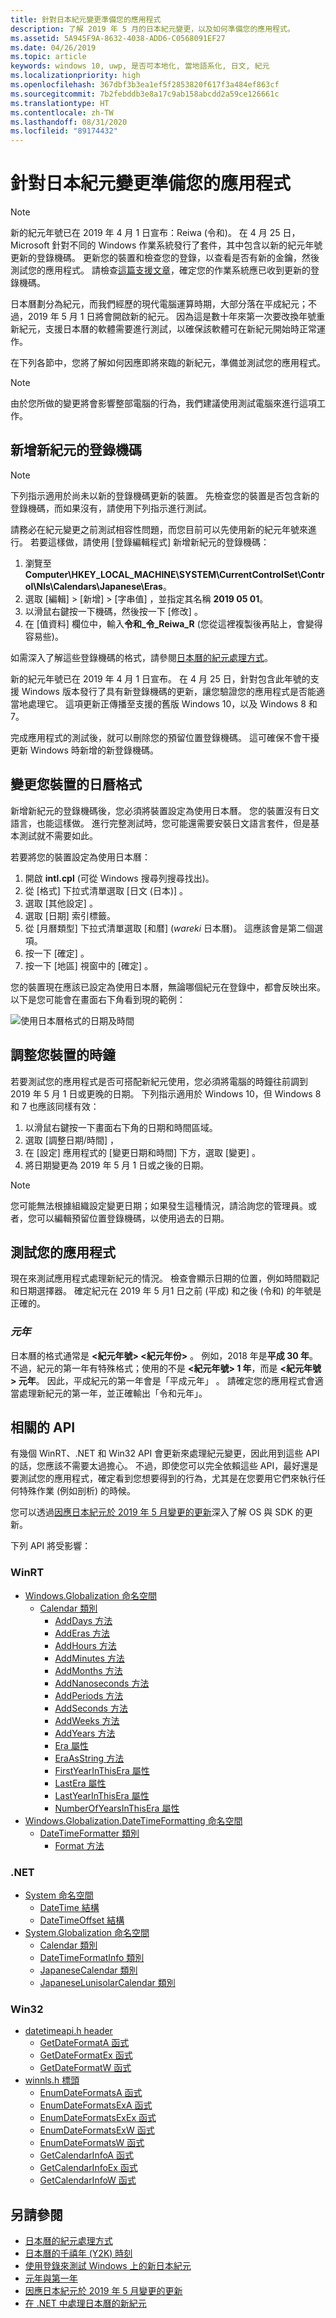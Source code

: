 ```yaml
---
title: 針對日本紀元變更準備您的應用程式
description: 了解 2019 年 5 月的日本紀元變更，以及如何準備您的應用程式。
ms.assetid: 5A945F9A-8632-4038-ADD6-C0568091EF27
ms.date: 04/26/2019
ms.topic: article
keywords: windows 10, uwp, 是否可本地化, 當地語系化, 日文, 紀元
ms.localizationpriority: high
ms.openlocfilehash: 367dbf3b3ea1ef5f2853820f617f3a484ef863cf
ms.sourcegitcommit: 7b2febddb3e8a17c9ab158abcdd2a59ce126661c
ms.translationtype: HT
ms.contentlocale: zh-TW
ms.lasthandoff: 08/31/2020
ms.locfileid: "89174432"
---
```

# <a name="prepare-your-application-for-the-japanese-era-change"></a>針對日本紀元變更準備您的應用程式

> [!NOTE]
> 新的紀元年號已在 2019 年 4 月 1 日宣布：Reiwa (令和)。 在 4 月 25 日，Microsoft 針對不同的 Windows 作業系統發行了套件，其中包含以新的紀元年號更新的登錄機碼。 更新您的裝置和檢查您的登錄，以查看是否有新的金鑰，然後測試您的應用程式。 請檢查[這篇支援文章](https://support.microsoft.com/help/4469068/summary-of-new-japanese-era-updates-kb4469068)，確定您的作業系統應已收到更新的登錄機碼。

日本曆劃分為紀元，而我們經歷的現代電腦運算時期，大部分落在平成紀元；不過，2019 年 5 月 1 日將會開啟新的紀元。 因為這是數十年來第一次要改換年號重新紀元，支援日本曆的軟體需要進行測試，以確保該軟體可在新紀元開始時正常運作。

在下列各節中，您將了解如何因應即將來臨的新紀元，準備並測試您的應用程式。

> [!NOTE]
> 由於您所做的變更將會影響整部電腦的行為，我們建議使用測試電腦來進行這項工作。

## <a name="add-a-registry-key-for-the-new-era"></a>新增新紀元的登錄機碼

> [!NOTE]
> 下列指示適用於尚未以新的登錄機碼更新的裝置。 先檢查您的裝置是否包含新的登錄機碼，而如果沒有，請使用下列指示進行測試。

請務必在紀元變更之前測試相容性問題，而您目前可以先使用新的紀元年號來進行。 若要這樣做，請使用 [登錄編輯程式]  新增新紀元的登錄機碼：

1. 瀏覽至 **Computer\HKEY_LOCAL_MACHINE\SYSTEM\CurrentControlSet\Control\Nls\Calendars\Japanese\Eras**。
2. 選取 [編輯] > [新增] > [字串值]  ，並指定其名稱 **2019 05 01**。
3. 以滑鼠右鍵按一下機碼，然後按一下 [修改]  。
4. 在 [值資料]  欄位中，輸入**令和_令_Reiwa_R** (您從這裡複製後再貼上，會變得容易些)。

如需深入了解這些登錄機碼的格式，請參閱[日本曆的紀元處理方式](/windows/desktop/Intl/era-handling-for-the-japanese-calendar)。

新的紀元年號已在 2019 年 4 月 1 日宣布。 在 4 月 25 日，針對包含此年號的支援 Windows 版本發行了具有新登錄機碼的更新，讓您驗證您的應用程式是否能適當地處理它。 這項更新正傳播至支援的舊版 Windows 10，以及 Windows 8 和 7。

完成應用程式的測試後，就可以刪除您的預留位置登錄機碼。 這可確保不會干擾更新 Windows 時新增的新登錄機碼。

## <a name="change-your-devices-calendar-format"></a>變更您裝置的日曆格式

新增新紀元的登錄機碼後，您必須將裝置設定為使用日本曆。 您的裝置沒有日文語言，也能這樣做。 進行完整測試時，您可能還需要安裝日文語言套件，但是基本測試就不需要如此。

若要將您的裝置設定為使用日本曆：

1. 開啟 **intl.cpl** (可從 Windows 搜尋列搜尋找出)。
2. 從 [格式]  下拉式清單選取 [日文 (日本)]  。
3. 選取 [其他設定]  。
4. 選取 [日期]  索引標籤。
5. 從 [月曆類型]  下拉式清單選取 [和暦]  (*wareki* 日本曆)。 這應該會是第二個選項。
6. 按一下 [確定]  。
7. 按一下 [地區]  視窗中的 [確定]  。

您的裝置現在應該已設定為使用日本曆，無論哪個紀元在登錄中，都會反映出來。 以下是您可能會在畫面右下角看到現的範例：

![使用日本曆格式的日期及時間](images/japanese-calendar-format.png)

## <a name="adjust-your-devices-clock"></a>調整您裝置的時鐘

若要測試您的應用程式是否可搭配新紀元使用，您必須將電腦的時鐘往前調到 2019 年 5 月 1 日或更晚的日期。 下列指示適用於 Windows 10，但 Windows 8 和 7 也應該同樣有效：

1. 以滑鼠右鍵按一下畫面右下角的日期和時間區域。
2. 選取 [調整日期/時間]  ，
3. 在 [設定] 應用程式的 [變更日期和時間]  下方，選取 [變更]  。
4. 將日期變更為 2019 年 5 月 1 日或之後的日期。

> [!NOTE]
> 您可能無法根據組織設定變更日期；如果發生這種情況，請洽詢您的管理員。或者，您可以編輯預留位置登錄機碼，以使用過去的日期。

## <a name="test-your-application"></a>測試您的應用程式

現在來測試應用程式處理新紀元的情況。 檢查會顯示日期的位置，例如時間戳記和日期選擇器。 確定紀元在 2019 年 5 月1 日之前 (平成) 和之後 (令和) 的年號是正確的。

### <a name="gannen-"></a>*元年*

日本曆的格式通常是 **&lt;紀元年號&gt; &lt;紀元年份&gt;** 。 例如，2018 年是**平成 30 年**。  不過，紀元的第一年有特殊格式；使用的不是 **&lt;紀元年號&gt; 1 年**，而是 **&lt;紀元年號&gt; 元年**。  因此，平成紀元的第一年會是「平成元年」  。 請確定您的應用程式會適當處理新紀元的第一年，並正確輸出「令和元年」。

## <a name="related-apis"></a>相關的 API

有幾個 WinRT、.NET 和 Win32 API 會更新來處理紀元變更，因此用到這些 API 的話，您應該不需要太過擔心。 不過，即使您可以完全依賴這些 API，最好還是要測試您的應用程式，確定看到您想要得到的行為，尤其是在您要用它們來執行任何特殊作業 (例如剖析) 的時候。

您可以透過[因應日本紀元於 2019 年 5 月變更的更新](https://support.microsoft.com/help/4470918/updates-for-may-2019-japan-era-change)深入了解 OS 與 SDK 的更新。

下列 API 將受影響：

### <a name="winrt"></a>WinRT

* [Windows.Globalization 命名空間](/uwp/api/windows.globalization)
  * [Calendar 類別](/uwp/api/windows.globalization.calendar)
    * [AddDays 方法](/uwp/api/windows.globalization.calendar.adddays)
    * [AddEras 方法](/uwp/api/windows.globalization.calendar.adderas)
    * [AddHours 方法](/uwp/api/windows.globalization.calendar.addhours)
    * [AddMinutes 方法](/uwp/api/windows.globalization.calendar.addminutes)
    * [AddMonths 方法](/uwp/api/windows.globalization.calendar.addmonths)
    * [AddNanoseconds 方法](/uwp/api/windows.globalization.calendar.addnanoseconds)
    * [AddPeriods 方法](/uwp/api/windows.globalization.calendar.addperiods)
    * [AddSeconds 方法](/uwp/api/windows.globalization.calendar.addseconds)
    * [AddWeeks 方法](/uwp/api/windows.globalization.calendar.addweeks)
    * [AddYears 方法](/uwp/api/windows.globalization.calendar.addyears)
    * [Era 屬性](/uwp/api/windows.globalization.calendar.era)
    * [EraAsString 方法](/uwp/api/windows.globalization.calendar.eraasstring)
    * [FirstYearInThisEra 屬性](/uwp/api/windows.globalization.calendar.firstyearinthisera)
    * [LastEra 屬性](/uwp/api/windows.globalization.calendar.lastera)
    * [LastYearInThisEra 屬性](/uwp/api/windows.globalization.calendar.lastyearinthisera)
    * [NumberOfYearsInThisEra 屬性](/uwp/api/windows.globalization.calendar.numberofyearsinthisera)
* [Windows.Globalization.DateTimeFormatting 命名空間](/uwp/api/windows.globalization.datetimeformatting)
  * [DateTimeFormatter 類別](/uwp/api/windows.globalization.datetimeformatting.datetimeformatter)
    * [Format 方法](/uwp/api/windows.globalization.datetimeformatting.datetimeformatter.format)

### <a name="net"></a>.NET

* [System 命名空間](/dotnet/api/system)
  * [DateTime 結構](/dotnet/api/system.datetime)
  * [DateTimeOffset 結構](/dotnet/api/system.datetimeoffset)
* [System.Globalization 命名空間](/dotnet/api/system.globalization)
  * [Calendar 類別](/dotnet/api/system.globalization.calendar)
  * [DateTimeFormatInfo 類別](/dotnet/api/system.globalization.datetimeformatinfo)
  * [JapaneseCalendar 類別](/dotnet/api/system.globalization.japanesecalendar)
  * [JapaneseLunisolarCalendar 類別](/dotnet/api/system.globalization.japaneselunisolarcalendar)

### <a name="win32"></a>Win32

* [datetimeapi.h header](/windows/desktop/api/datetimeapi/)
  * [GetDateFormatA 函式](/windows/desktop/api/datetimeapi/nf-datetimeapi-getdateformata)
  * [GetDateFormatEx 函式](/windows/desktop/api/datetimeapi/nf-datetimeapi-getdateformatex)
  * [GetDateFormatW 函式](/windows/desktop/api/datetimeapi/nf-datetimeapi-getdateformatw)
* [winnls.h 標頭](/windows/desktop/api/winnls/)
  * [EnumDateFormatsA 函式](/windows/desktop/api/winnls/nf-winnls-enumdateformatsa)
  * [EnumDateFormatsExA 函式](/windows/desktop/api/winnls/nf-winnls-enumdateformatsexa)
  * [EnumDateFormatsExEx 函式](/windows/desktop/api/winnls/nf-winnls-enumdateformatsexex)
  * [EnumDateFormatsExW 函式](/windows/desktop/api/winnls/nf-winnls-enumdateformatsexw)
  * [EnumDateFormatsW 函式](/windows/desktop/api/winnls/nf-winnls-enumdateformatsw)
  * [GetCalendarInfoA 函式](/windows/desktop/api/winnls/nf-winnls-getcalendarinfoa)
  * [GetCalendarInfoEx 函式](/windows/desktop/api/winnls/nf-winnls-getcalendarinfoex)
  * [GetCalendarInfoW 函式](/windows/desktop/api/winnls/nf-winnls-getcalendarinfow)

## <a name="see-also"></a>另請參閱

* [日本曆的紀元處理方式](/windows/desktop/Intl/era-handling-for-the-japanese-calendar)
* [日本曆的千禧年 (Y2K) 時刻](/archive/blogs/shawnste/the-japanese-calendars-y2k-moment)
* [使用登錄來測試 Windows 上的新日本紀元](/archive/blogs/shawnste/using-the-registry-to-test-the-new-japanese-era-on-windows)
* [元年與第一年](/archive/blogs/shawnste/gannen-vs-ichinen)
* [因應日本紀元於 2019 年 5 月變更的更新](https://support.microsoft.com/help/4470918/updates-for-may-2019-japan-era-change)
* [在 .NET 中處理日本曆的新紀元](https://devblogs.microsoft.com/dotnet/handling-a-new-era-in-the-japanese-calendar-in-net/)